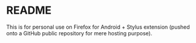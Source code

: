 # README

This is for personal use on Firefox for Android + Stylus extension (pushed onto a GitHub public repository for mere hosting purpose).
